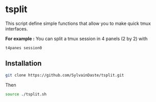 tsplit
======

This script define simple functions that allow you to make quick tmux interfaces.

**For example :** You can split a tmux session in 4 panels (2 by 2) with 
```
t4panes session0
```

Installation
------------

```bash
git clone https://github.com/SylvainDaste/tsplit.git
```
Then 
```bash
source ./tsplit.sh
```
